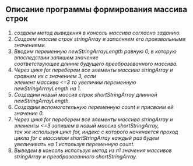 ## Описание программы формирования массива строк

1. *создаем метод выведения в консоль массива согласно заданию.*
2. *Создаем массив строк stringArray и заполняем его произвольными значениями.*
3. *Вводим переменную newStringArrayLength равную 0, в которую впоследствии запишем значение<br>
   соответствующее длинне будущего преобразованного массива.*
4. *Через цикл for переберем все элементы массива stringArray и сравним их с значением 3, если<br> 
   элемент массива <=3 то увеличим переменную newStringArrayLength на 1.*
5. *Создадим новый массив строк shortStringArray длинной newStringArrayLength.*
6. *Создадим вспомогательную переменную count и присвоим ей значение 0.*
7. *Через цикл for переберем все элементы массива stringArray и элементы <=3 запишем в новый массив shortStringArray,<br>
   так же используя цикл for, индекс с которого начинается проход цикла for с массивом shortStringArray каждый раз будем <br> увеличивать
   на 1 используя переменную count.*
8. *Выведем в консоль используя метод из п1 значения массивов stringArray и преобразованного shortStringArray.* 
